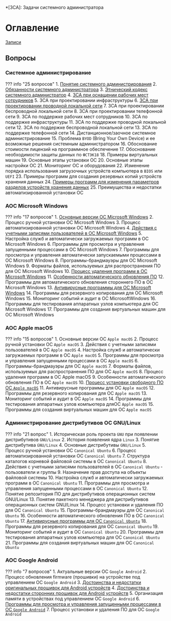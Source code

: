 *[ЗСА]: Задачи системного администратора

# Оглавление

[Записи](watch/)

## Вопросы

### Системное администрирование

??? info "25 вопросов"
    1. [Понятие системного администрирования](exam/sys/1/)
    2. [Обязанности системного администратора](exam/sys/2/)
    3. [Этнический кодекс системного администратор](exam/sys/3/)
    4. [ЗСА при оснащении рабочих мест сотрудников](exam/sys/4/)
    5. ЗСА при проектировании инфраструктуры
    6. [ЗСА при проектировании проводной локальной сети](exam/sys/6/)
    7. ЗСА при проектировании беспроводной локальной сети
    8. ЗСА при проектировании телефонной сети
    9. ЗСА по поддержке рабочих мест сотрудников
    10. ЗСА по поддержке инфраструктуры
    11. ЗСА по поддержке проводной локальной сети
    12. ЗСА по поддержке беспроводной локальной сети
    13. ЗСА по поддержке телефонной сети
    14. Дистанционное/заочное системное администрирование
    15. Проблема `BYOD` (Bring Your Own Device) и ее возможные решения системным администратором
    16. Обоснование стоимости лицензий на программное обеспечение
    17. Обоснование необходимости защиты данных по `ФСТЭК18`
    18. Примеры виртуальных машин
    19. Основные этапы установки ОС
    20. Основные этапы настройки ОС
    21. Мониторинг ОС и оборудования
    22. Изменение порядка использования загрузочных устройств компьютера в `BIOS` или `UEFI`
    23. Примеры программ для создания резервных копий устройств хранения данных
    24. [Примеры программ для изменения параметров разделов устройств хранения данных](exam/sys/24/)
    25. Преимущества и недостатки автоматизированной установки ОС

### АОС Microsoft Windows

??? info "17 вопросов"
    1. [Основные версии ОС Microsoft Windows](exam/windows/1/)
    2. Процесс ручной установки ОС Microsoft Windows
    3. Процесс автоматизированной установки ОС Microsoft Windows
    4. [Действия с учетными записями пользователей в ОС Microsoft Windows](exam/windows/4/)
    5. Настройка служб и автоматически загружаемых программ в ОС Microsoft Windows
    6. Программы для просмотра и управления запущенными процессами в ОС Microsoft Windows
    7. Программы для просмотра и управления автоматически запускаемыми процессами в ОС Microsoft Windows
    8. Программы-брандмауэры для ОС Microsoft Windows
    9. Форматы файлов, используемых для распространения ПО для ОС Microsoft Windows
    10. [Процесс удаления программ в ОС Microsoft Windows](exam/windows/10/)
    11. [Особенности автоматического обновления ПО](exam/windows/11/)
    12. Программы для автоматического обновления стороннего ПО в ОС Microsoft Windows
    13. [Антивирусные программы для ОС Microsoft Windows](exam/windows/13/)
    14. Программы для резервного копирования для ОС Microsoft Windows
    15. Мониторинг событий и аудит в ОС MicrosoftWindows
    16. Программы для тестирования аппаратных узлов компьютера для ОС Microsoft Windows
    17. Программы для создания виртуальных машин для ОС Microsoft Windows

### АОС Apple macOS

??? info "15 вопросов"
    1. Основные версии ОС `Apple macOS`
    2. Процесс ручной установки ОС `Apple macOS`
    3. Действия с учетными записями пользователей в ОС `Apple macOS`
    4. Настройка служб и автоматически загружаемых программ в ОС `Apple macOS`
    5. Программы для просмотра и управления запущенными процессами в ОС `Apple macOS`
    6. Программы-брандмауэры для ОС `Apple macOS`
    7. Форматы файлов, используемых для распространения ПО для ОС `Apple macOS`
    8. Процесс удаления программ в ОС Apple macOS
    9. Особенности автоматического обновления ПО в ОС `Apple macOS`
    10. [Процесс установки свободного ПО ОС `Apple macOS`](exam/macos/10/)
    11. Антивирусные программы для ОС `Apple macOS`
    12. Программы для резервного копирования для ОС `Apple macOS`
    13. Мониторинг событий и аудит в ОС `Apple macOS`
    14. Программы для тестирования аппаратных узлов компьютера дляОС `Apple macOS`
    15. Программы для создания виртуальных машин для ОС `Apple macOS`

### Администрирование дистрибутивов ОС GNU/Linux

??? info "21 вопрос"
    1. Историческая роль проекта `GNU` при появлении дистрибутивов `GNU/Linux`
    2. История появления ядра `Linux`
    3. Понятие дистрибутива `GNU/Linux`
    4. Основные дистрибутивы `GNU/Linux`
    5. Процесс ручной установки ОС `Canonical Ubuntu`
    6. Процесс автоматизированной установки ОС `Canonical Ubuntu`
    7. Структура каталогов корневой файловой системы в ОС `Canonical Ubuntu`
    8. Действия с учетными записями пользователей в ОС `Canonical Ubuntu` - пользователи и группы
    9. Назначение прав доступа на объекты файловой системы
    10. Настройка служб и автоматически загружаемых программ в ОС `Canonical Ubuntu`
    11. Программы для просмотра и управления запущенными процессами в ОС `Canonical Ubuntu`
    12. Понятие репозитория ПО для дистрибутивов операционных систем GNU/Linux
    13. Понятие пакетного менеджера для дистрибутивов операционных систем GNU/Linux
    14. Процесс установки и удаления ПО для ОС `Canonical Ubuntu`
    15. Программы-брандмауэры для ОС `Canonical Ubuntu`
    16. Особенности автоматического обновления ПО в ОС `Canonical Ubuntu`
    17. [Антивирусные программы для ОС `Canonical Ubuntu`](exam/linux/17/)
    18. Программы для резервного копирования для ОС `Canonical Ubuntu`
    19. Мониторинг событий и аудит в ОС `Canonical Ubuntu`
    20. Программы для тестирования аппаратных узлов компьютера для ОС `Canonical Ubuntu`
    21. Программы для создания виртуальных машин для ОС `Canonical Ubuntu`

### АОС Google Android

??? info "7 вопросов"
    1. Актуальные версии ОС `Google Android`
    2. Процесс обновления firmware (прошивки) на устройстве под управлением ОС `Google Android`
    3. [Достоинства и недостатки оригинальных прошивок для Android устройств](exam/android/3/)
    4. [Достоинства и недостатки сторонних прошивок для Android устройств](exam/android/4/)
    5. Организация памяти в устройствах под управлением ОС `Google Android`
    6. [Программы для просмотра и управления запущенными процессами в ОС `Google Android`](exam/android/6/)
    7. Процесс установки и удаления ПО для ОС `Google Android`
